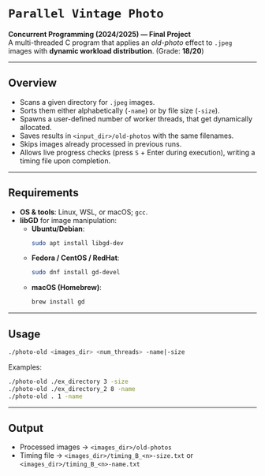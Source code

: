 # `Parallel Vintage Photo`

**Concurrent Programming (2024/2025) — Final Project**  
A multi-threaded C program that applies an *old-photo* effect to `.jpeg` images with **dynamic workload distribution**. (Grade: **18/20**)

---

## Overview

- Scans a given directory for `.jpeg` images.
- Sorts them either alphabetically (`-name`) or by file size (`-size`).
- Spawns a user-defined number of worker threads, that get dynamically allocated.
- Saves results in `<input_dir>/old-photos` with the same filenames.
- Skips images already processed in previous runs.
- Allows live progress checks (press `S` + Enter during execution), writing a timing file upon completion.

---

## Requirements

- **OS & tools**: Linux, WSL, or macOS; `gcc`.
- **libGD** for image manipulation:  
  - **Ubuntu/Debian**:
    ```bash
    sudo apt install libgd-dev
    ```
  - **Fedora / CentOS / RedHat**:
    ```bash
    sudo dnf install gd-devel
    ```
  - **macOS (Homebrew)**:
    ```bash
    brew install gd
    ```

---

## Usage

```bash
./photo-old <images_dir> <num_threads> -name|-size
```

Examples:

```bash
./photo-old ./ex_directory 3 -size
./photo-old ./ex_directory_2 8 -name
./photo-old . 1 -name
```

---

## Output

- Processed images → `<images_dir>/old-photos`
- Timing file → `<images_dir>/timing_B_<n>-size.txt` or `<images_dir>/timing_B_<n>-name.txt`
